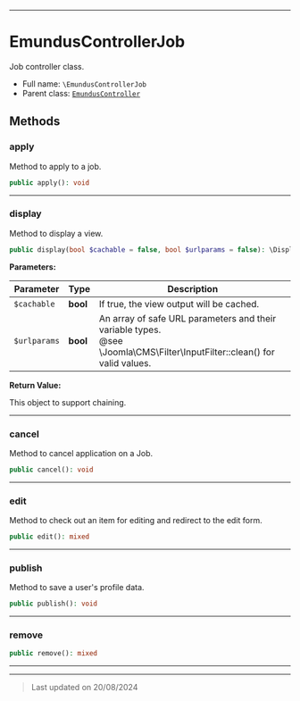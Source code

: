 ***

# EmundusControllerJob

Job controller class.



* Full name: `\EmundusControllerJob`
* Parent class: [`EmundusController`](./EmundusController.md)




## Methods


### apply

Method to apply to a job.

```php
public apply(): void
```













***

### display

Method to display a view.

```php
public display(bool $cachable = false, bool $urlparams = false): \DisplayController
```








**Parameters:**

| Parameter | Type | Description |
|-----------|------|-------------|
| `$cachable` | **bool** | If true, the view output will be cached. |
| `$urlparams` | **bool** | An array of safe URL parameters and their variable types.<br />@see        \Joomla\CMS\Filter\InputFilter::clean() for valid values. |


**Return Value:**

This object to support chaining.





***

### cancel

Method to cancel application on a Job.

```php
public cancel(): void
```













***

### edit

Method to check out an item for editing and redirect to the edit form.

```php
public edit(): mixed
```













***

### publish

Method to save a user's profile data.

```php
public publish(): void
```













***

### remove



```php
public remove(): mixed
```













***


***
> Last updated on 20/08/2024

